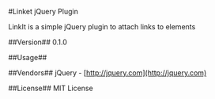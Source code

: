 #Linket jQuery Plugin

LinkIt is a simple jQuery plugin to attach links to elements

##Version##
0.1.0

##Usage##


##Vendors##
jQuery - [http://jquery.com](http://jquery.com)

##License##
MIT License